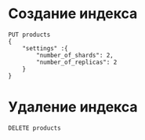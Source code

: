 # Создание индекса

~~~
PUT products
{
    "settings" :{
        "number_of_shards": 2,
        "number_of_replicas": 2
    }
}
~~~

# Удаление индекса

~~~
DELETE products
~~~
